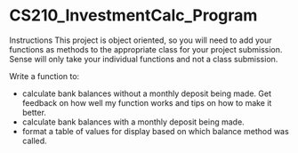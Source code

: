 # CS210_InvestmentCalc_Program


Instructions
This project is object oriented, so you will need to add your functions as methods to the appropriate class for your project submission. Sense will only take your individual functions and not a class submission. 


Write a function to: 
 - calculate bank balances without a monthly deposit being made. Get feedback on how well my function works and tips on how to make it better.
 - calculate bank balances with a monthly deposit being made. 
 - format a table of values for display  based on which balance method was called.
